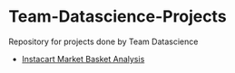 # Team-Datascience-Projects
Repository for projects done by Team Datascience

* [Instacart Market Basket Analysis](https://www.kaggle.com/c/instacart-market-basket-analysis)
